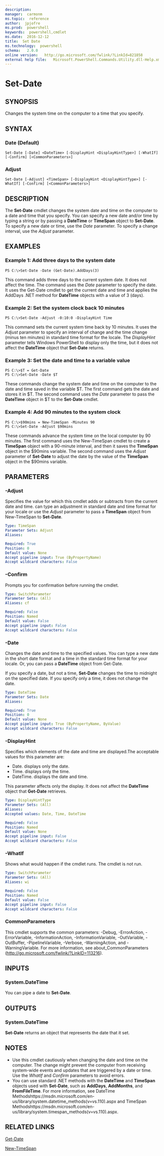 ```yaml
---
description:  
manager:  carmonm
ms.topic:  reference
author:  jpjofre
ms.prod:  powershell
keywords:  powershell,cmdlet
ms.date:  2016-12-12
title:  Set Date
ms.technology:  powershell
schema:   2.0.0
online version:   http://go.microsoft.com/fwlink/?LinkId=821858
external help file:   Microsoft.PowerShell.Commands.Utility.dll-Help.xml
---
```



# Set-Date

## SYNOPSIS
Changes the system time on the computer to a time that you specify.

## SYNTAX

### Date (Default)
```
Set-Date [-Date] <DateTime> [-DisplayHint <DisplayHintType>] [-WhatIf] [-Confirm] [<CommonParameters>]
```

### Adjust
```
Set-Date [-Adjust] <TimeSpan> [-DisplayHint <DisplayHintType>] [-WhatIf] [-Confirm] [<CommonParameters>]
```

## DESCRIPTION
The **Set-Date** cmdlet changes the system date and time on the computer to a date and time that you specify.
You can specify a new date and/or time by typing a string or by passing a **DateTime** or **TimeSpan** object to **Set-Date**.
To specify a new date or time, use the *Date* parameter.
To specify a change interval, use the *Adjust* parameter.

## EXAMPLES

### Example 1: Add three days to the system date
```
PS C:\>Set-Date -Date (Get-Date).AddDays(3)
```

This command adds three days to the current system date.
It does not affect the time.
The command uses the *Date* parameter to specify the date.
It uses the Get-Date cmdlet to get the current date and time and applies the AddDays .NET method for **DateTime** objects with a value of 3 (days).

### Example 2: Set the system clock back 10 minutes
```
PS C:\>Set-Date -Adjust -0:10:0 -DisplayHint Time
```

This command sets the current system time back by 10 minutes.
It uses the *Adjust* parameter to specify an interval of change and the time change (minus ten minutes) in standard time format for the locale.
The *DisplayHint* parameter tells Windows PowerShell to display only the time, but it does not affect the **DateTime** object that **Set-Date** returns.

### Example 3: Set the date and time to a variable value
```
PS C:\>$T = Get-Date
PS C:\>Set-Date -Date $T
```

These commands change the system date and time on the computer to the date and time saved in the variable $T.
The first command gets the date and stores it in $T.
The second command uses the *Date* parameter to pass the **DateTime** object in $T to the **Set-Date** cmdlet.

### Example 4: Add 90 minutes to the system clock
```
PS C:\>$90mins = New-TimeSpan -Minutes 90
PS C:\>Set-Date -Adjust $90mins
```

These commands advance the system time on the local computer by 90 minutes.
The first command uses the New-TimeSpan cmdlet to create a **TimeSpan** object with a 90-minute interval, and then it saves the **TimeSpan** object in the $90mins variable.
The second command uses the *Adjust* parameter of **Set-Date** to adjust the date by the value of the **TimeSpan** object in the $90mins variable.

## PARAMETERS

### -Adjust
Specifies the value for which this cmdlet adds or subtracts from the current date and time.
can type an adjustment in standard date and time format for your locale or use the *Adjust* parameter to pass a **TimeSpan** object from New-TimeSpan to **Set-Date**.

```yaml
Type: TimeSpan
Parameter Sets: Adjust
Aliases: 

Required: True
Position: 0
Default value: None
Accept pipeline input: True (ByPropertyName)
Accept wildcard characters: False
```

### -Confirm
Prompts you for confirmation before running the cmdlet.

```yaml
Type: SwitchParameter
Parameter Sets: (All)
Aliases: cf

Required: False
Position: Named
Default value: False
Accept pipeline input: False
Accept wildcard characters: False
```

### -Date
Changes the date and time to the specified values.
You can type a new date in the short date format and a time in the standard time format for your locale.
Or, you can pass a **DateTime** object from Get-Date.

If you specify a date, but not a time, **Set-Date** changes the time to midnight on the specified date.
If you specify only a time, it does not change the date.

```yaml
Type: DateTime
Parameter Sets: Date
Aliases: 

Required: True
Position: 0
Default value: None
Accept pipeline input: True (ByPropertyName, ByValue)
Accept wildcard characters: False
```

### -DisplayHint
Specifies which elements of the date and time are displayed.The acceptable values for this parameter are:

- Date.
displays only the date.
- Time.
displays only the time.
- DateTime.
displays the date and time.

This parameter affects only the display.
It does not affect the **DateTime** object that **Get-Date** retrieves.

```yaml
Type: DisplayHintType
Parameter Sets: (All)
Aliases: 
Accepted values: Date, Time, DateTime

Required: False
Position: Named
Default value: None
Accept pipeline input: False
Accept wildcard characters: False
```

### -WhatIf
Shows what would happen if the cmdlet runs.
The cmdlet is not run.

```yaml
Type: SwitchParameter
Parameter Sets: (All)
Aliases: wi

Required: False
Position: Named
Default value: False
Accept pipeline input: False
Accept wildcard characters: False
```

### CommonParameters
This cmdlet supports the common parameters: -Debug, -ErrorAction, -ErrorVariable, -InformationAction, -InformationVariable, -OutVariable, -OutBuffer, -PipelineVariable, -Verbose, -WarningAction, and -WarningVariable. For more information, see about_CommonParameters (http://go.microsoft.com/fwlink/?LinkID=113216).

## INPUTS

### System.DateTime
You can pipe a date to **Set-Date**.

## OUTPUTS

### System.DateTime
**Set-Date** returns an object that represents the date that it set.

## NOTES
* Use this cmdlet cautiously when changing the date and time on the computer. The change might prevent the computer from receiving system-wide events and updates that are triggered by a date or time. Use the *WhatIf* and *Confirm* parameters to avoid errors.
* You can use standard .NET methods with the **DateTime** and **TimeSpan** objects used with **Set-Date**, such as **AddDays**, **AddMonths**, and **FromFileTime**. For more information, see DateTime Methodshttps://msdn.microsoft.com/en-us/library/system.datetime_methods(v=vs.110).aspx and TimeSpan Methodshttps://msdn.microsoft.com/en-us/library/system.timespan_methods(v=vs.110).aspx.

## RELATED LINKS

[Get-Date](Get-Date.md)

[New-TimeSpan](New-TimeSpan.md)

